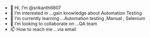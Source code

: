 - 👋 Hi, I’m @srikanth6807
- 👀 I’m interested in ...gain knowledge about Automation Testing
- 🌱 I’m currently learning ...Automation testing ,Manual , Selenium
- 💞️ I’m looking to collaborate on ...QA team
- 📫 How to reach me ...via email 

<!---
srikanth6807/srikanth6807 is a ✨ special ✨ repository because its `README.md` (this file) appears on your GitHub profile.
You can click the Preview link to take a look at your changes.
--->
